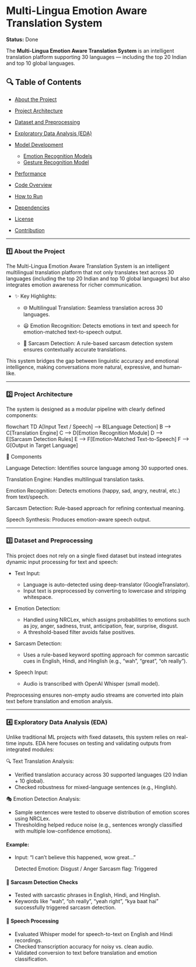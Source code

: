 # Multi-Lingua Emotion Aware Translation System

**Status:** Done

The **Multi-Lingua Emotion Aware Translation System** is an intelligent translation platform supporting 30 languages — including the top 20 Indian and top 10 global languages.


## 🔍 Table of Contents

* [About the Project](#About-the-Project)
* [Project Architecture](#Project-Architecture)
* [Dataset and Preprocessing](#dataset-and-preprocessing)
* [Exploratory Data Analysis (EDA)](#exploratory-data-analysis-eda)
* [Model Development](#model-development)

  * [Emotion Recognition Models](#emotion-recognition-models)
  * [Gesture Recognition Model](#gesture-recognition-model)
* [Performance](#performance)
* [Code Overview](#code-overview)
* [How to Run](#how-to-run)
* [Dependencies](#dependencies)
* [License](#license)
* [Contribution](#Contribution)

---

### 1️⃣ About the Project

The Multi-Lingua Emotion Aware Translation System is an intelligent multilingual translation platform that not only translates text across 30 languages (including the top 20 Indian and top 10 global languages) but also integrates emotion awareness for richer communication.

* ✨ Key Highlights:

  * 🌐 Multilingual Translation: Seamless translation across 30 languages.

  * 😃 Emotion Recognition: Detects emotions in text and speech for emotion-matched text-to-speech output.

  * 🧐 Sarcasm Detection: A rule-based sarcasm detection system ensures contextually accurate translations.

This system bridges the gap between linguistic accuracy and emotional intelligence, making conversations more natural, expressive, and human-like.

---

### 2️⃣ Project Architecture

The system is designed as a modular pipeline with clearly defined components:

flowchart TD
    A[Input Text / Speech] --> B[Language Detection]
    B --> C[Translation Engine]
    C --> D[Emotion Recognition Module]
    D --> E[Sarcasm Detection Rules]
    E --> F[Emotion-Matched Text-to-Speech]
    F --> G[Output in Target Language]

🔧 Components

Language Detection: Identifies source language among 30 supported ones.

Translation Engine: Handles multilingual translation tasks.

Emotion Recognition: Detects emotions (happy, sad, angry, neutral, etc.) from text/speech.

Sarcasm Detection: Rule-based approach for refining contextual meaning.

Speech Synthesis: Produces emotion-aware speech output.

---

### 3️⃣ Dataset and Preprocessing

This project does not rely on a single fixed dataset but instead integrates dynamic input processing for text and speech:

* Text Input:

  * Language is auto-detected using deep-translator (GoogleTranslator).
  * Input text is preprocessed by converting to lowercase and stripping whitespace.

* Emotion Detection:

  * Handled using NRCLex, which assigns probabilities to emotions such as joy, anger, sadness, trust, anticipation, fear, surprise, disgust.
  * A threshold-based filter avoids false positives.

* Sarcasm Detection:

  * Uses a rule-based keyword spotting approach for common sarcastic cues in English, Hindi, and Hinglish (e.g., “wah”, “great”, “oh really”).

* Speech Input:

  * Audio is transcribed with OpenAI Whisper (small model).

Preprocessing ensures non-empty audio streams are converted into plain text before translation and emotion analysis.

---

### 4️⃣ Exploratory Data Analysis (EDA)

Unlike traditional ML projects with fixed datasets, this system relies on real-time inputs. EDA here focuses on testing and validating outputs from integrated modules:

🔍 Text Translation Analysis:

  * Verified translation accuracy across 30 supported languages (20 Indian + 10 global).
  * Checked robustness for mixed-language sentences (e.g., Hinglish).

🎭 Emotion Detection Analysis:

  * Sample sentences were tested to observe distribution of emotion scores using NRCLex.
  * Thresholding helped reduce noise (e.g., sentences wrongly classified with multiple low-confidence emotions).

#### Example:

* Input: “I can’t believe this happened, wow great…”

  Detected Emotion: Disgust / Anger
  Sarcasm flag: Triggered

#### 🧐 Sarcasm Detection Checks

* Tested with sarcastic phrases in English, Hindi, and Hinglish.
* Keywords like “wah”, “oh really”, “yeah right”, “kya baat hai” successfully triggered sarcasm detection.

#### 🎤 Speech Processing

* Evaluated Whisper model for speech-to-text on English and Hindi recordings.
* Checked transcription accuracy for noisy vs. clean audio.
* Validated conversion to text before translation and emotion classification.

